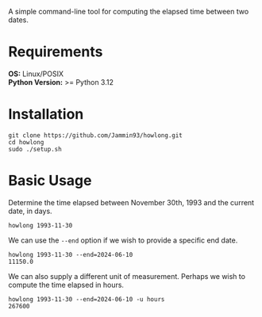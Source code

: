 A simple command-line tool for computing the elapsed time between two dates.

# Requirements

**OS:** Linux/POSIX \
**Python Version:** >= Python 3.12

# Installation

```console
git clone https://github.com/Jammin93/howlong.git
cd howlong
sudo ./setup.sh
```

# Basic Usage

Determine the time elapsed between November 30th, 1993 and the current date, in days.

```console
howlong 1993-11-30
```

We can use the `--end` option if we wish to provide a specific end date.

```console
howlong 1993-11-30 --end=2024-06-10
11150.0
```

We can also supply a different unit of measurement. Perhaps we wish to compute the time elapsed in hours.

```console
howlong 1993-11-30 --end=2024-06-10 -u hours
267600
```
